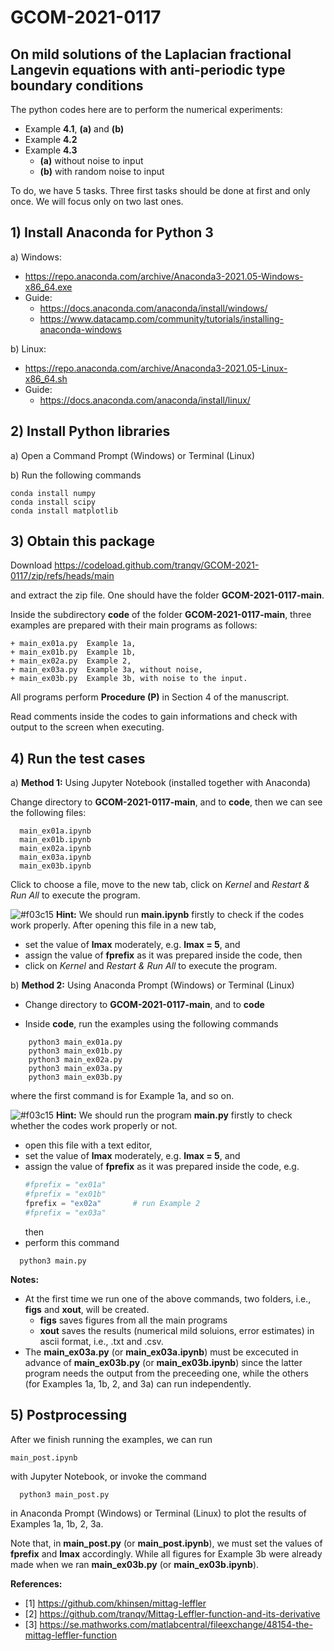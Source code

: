 # GCOM-2021-0117

## **On mild solutions of the Laplacian fractional Langevin equations with anti-periodic type boundary conditions**

The python codes here are to perform the numerical experiments:

+ Example **4.1**, **(a)** and **(b)** 
+ Example **4.2**
+ Example **4.3** 
  + **(a)** without noise to input
  + **(b)** with random noise to input 

To do, we have 5 tasks. Three first tasks should be done at first and only once. We will focus only on two last ones. 

## **1) Install Anaconda for Python 3** 

  a) Windows: 
  
  + https://repo.anaconda.com/archive/Anaconda3-2021.05-Windows-x86_64.exe
  + Guide: 
      + https://docs.anaconda.com/anaconda/install/windows/
      + https://www.datacamp.com/community/tutorials/installing-anaconda-windows

  b) Linux: 
  + https://repo.anaconda.com/archive/Anaconda3-2021.05-Linux-x86_64.sh
  + Guide:     
    + https://docs.anaconda.com/anaconda/install/linux/

## **2) Install Python libraries**

  a) Open a Command Prompt (Windows) or Terminal (Linux)
  
  b) Run the following commands
  
    conda install numpy
    conda install scipy
    conda install matplotlib

## **3) Obtain this package**

  Download https://codeload.github.com/tranqv/GCOM-2021-0117/zip/refs/heads/main
  
  and extract the zip file. One should have the folder **GCOM-2021-0117-main**.
  
  Inside the subdirectory **code** of the folder **GCOM-2021-0117-main**, three examples are prepared with their main programs as follows:
     
    + main_ex01a.py  Example 1a,  
    + main_ex01b.py  Example 1b, 
    + main_ex02a.py  Example 2,  
    + main_ex03a.py  Example 3a, without noise,
    + main_ex03b.py  Example 3b, with noise to the input. 

  All programs perform **Procedure (P)** in Section 4 of the manuscript. 
  
  Read comments inside the codes to gain informations and check with output to the screen when executing.
 
  ## **4) Run the test cases**
  
  a) **Method 1:** Using Jupyter Notebook (installed together with Anaconda)
  
  Change directory to **GCOM-2021-0117-main**, and to **code**, then we can see the following files:
  
      main_ex01a.ipynb
      main_ex01b.ipynb
      main_ex02a.ipynb
      main_ex03a.ipynb
      main_ex03b.ipynb
  
  Click to choose a file, move to the new tab, click on _Kernel_ and _Restart & Run All_ to execute the program.
  
  ![#f03c15](https://via.placeholder.com/15/f03c15/000000?text=+)
  **Hint:** We should run **main.ipynb** firstly to check if the codes work properly. After opening this file in a new tab, 
  + set the value of **lmax** moderately, e.g. **lmax = 5**, and 
  + assign the value of **fprefix** as it was prepared inside the code, then 
  + click on _Kernel_ and _Restart & Run All_ to execute the program.

  b) **Method 2:** Using Anaconda Prompt (Windows) or Terminal (Linux)
  
  + Change directory to **GCOM-2021-0117-main**, and to **code**

  + Inside **code**, run the examples using the following commands 
  
  ```
      python3 main_ex01a.py
      python3 main_ex01b.py
      python3 main_ex02a.py
      python3 main_ex03a.py
      python3 main_ex03b.py
  ```
   where the first command is for Example 1a, and so on.
  
  ![#f03c15](https://via.placeholder.com/15/f03c15/000000?text=+)
  **Hint:** We should run the program **main.py** firstly to check whether the codes work properly or not. 
  + open this file with a text editor,
  + set the value of **lmax** moderately, e.g. **lmax = 5**, and 
  + assign the value of **fprefix** as it was prepared inside the code, e.g. 
    ```python
    #fprefix = "ex01a"
    #fprefix = "ex01b"
    fprefix = "ex02a"       # run Example 2
    #fprefix = "ex03a"
    ```
    then 
  + perform this command
``` 
  python3 main.py
```

  **Notes:**
  + At the first time we run one of the above commands, two folders, i.e., **figs** and **xout**, will be created.
    + **figs** saves figures from all the main programs
    + **xout** saves the results (numerical mild soluions, error estimates) in ascii format, i.e., .txt and .csv.
  + The **main_ex03a.py** (or **main_ex03a.ipynb**) must be excecuted in advance of **main_ex03b.py** (or **main_ex03b.ipynb**) since the latter program needs the output from the preceeding one, while the others (for Examples 1a, 1b, 2, and 3a) can run independently.
      
## **5) Postprocessing**
   
  After we finish running the examples, we can run 
  
    main_post.ipynb
  
  with Jupyter Notebook, or invoke the command 
  
      python3 main_post.py
      
  in Anaconda Prompt (Windows) or Terminal (Linux) to plot the results of Examples 1a, 1b, 2, 3a. 
  
  Note that, in **main_post.py** (or **main_post.ipynb**), we must set the values of **fprefix** and **lmax** accordingly.
  While all figures for Example 3b were already made when we ran **main_ex03b.py** (or **main_ex03b.ipynb**).
    

**References:**

+ [1] https://github.com/khinsen/mittag-leffler
+ [2] https://github.com/tranqv/Mittag-Leffler-function-and-its-derivative
+ [3] https://se.mathworks.com/matlabcentral/fileexchange/48154-the-mittag-leffler-function
